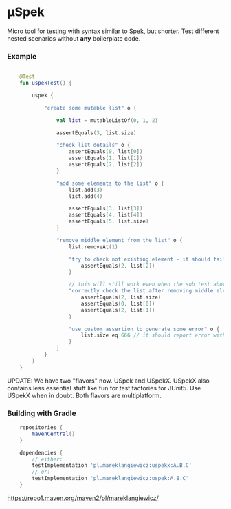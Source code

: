 # μSpek

Micro tool for testing with syntax similar to Spek, but shorter.
Test different nested scenarios without **any** boilerplate code.

### Example

```kotlin

    @Test
    fun uspekTest() {

        uspek {

            "create some mutable list" o {

                val list = mutableListOf(0, 1, 2)

                assertEquals(3, list.size)

                "check list details" o {
                    assertEquals(0, list[0])
                    assertEquals(1, list[1])
                    assertEquals(2, list[2])
                }

                "add some elements to the list" o {
                    list.add(3)
                    list.add(4)

                    assertEquals(3, list[3])
                    assertEquals(4, list[4])
                    assertEquals(5, list.size)
                }

                "remove middle element from the list" o {
                    list.removeAt(1)

                    "try to check not existing element - it should fail" o {
                        assertEquals(2, list[2])
                    }

                    // this will still work even when the sub test above fails
                    "correctly check the list after removing middle element" o {
                        assertEquals(2, list.size)
                        assertEquals(0, list[0])
                        assertEquals(2, list[1])
                    }

                    "use custom assertion to generate some error" o {
                        list.size eq 666 // it should report error with correct line number
                    }
                }
            }
        }
    }

```

UPDATE: We have two "flavors" now. USpek and USpekX.
USpekX also contains less essential stuff like fun for test factories for JUnit5.
Use USpekX when in doubt. Both flavors are multiplatform.

### Building with Gradle

```gradle
    repositories {
        mavenCentral()
    }

    dependencies {
        // either:
        testImplementation 'pl.mareklangiewicz:uspekx:A.B.C'
        // or:
        testImplementation 'pl.mareklangiewicz:uspek:A.B.C'
    }
```

https://repo1.maven.org/maven2/pl/mareklangiewicz/
